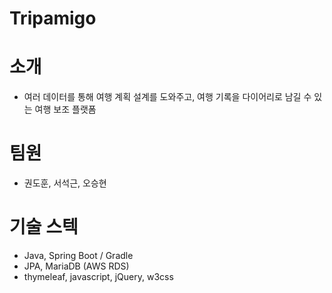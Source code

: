 # Tripamigo
# 소개
- 여러 데이터를 통해 여행 계획 설계를 도와주고, 여행 기록을 다이어리로 남길 수 있는 여행 보조 플랫폼



# 팀원
- 권도훈, 서석근, 오승현


# 기술 스텍
- Java, Spring Boot / Gradle
- JPA, MariaDB (AWS RDS)
- thymeleaf, javascript, jQuery, w3css
